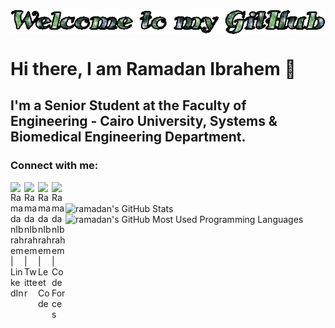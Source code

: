 <img align="center" alt="Welcome to my GitHub" src="github.gif">

<br>

# Hi there, I am Ramadan Ibrahem 👋

<!-- 
**RamadanIbrahem98/RamadanIbrahem98** is a ✨ _special_ ✨ repository because its `README.md` (this file) appears on your GitHub profile. -->

## I'm a Senior Student at the Faculty of Engineering - Cairo University, Systems & Biomedical Engineering Department.

<!-- -   🔭 I’m currently working on my back-end skills -->
<!-- -   🌱 I’m currently learning A lot of different things 🤣 -->
<!-- -   ⚡ 2021 Goals: Learn Machine Learning & Deep Learning -->
<!-- -   🥅⚡ Fun fact: I am a movies and series geek -->
<!-- - 👯 I’m looking to collaborate on ... -->
<!-- - 🤔 I’m looking for help with ... -->
<!-- - 💬 Ask me about ... -->
<!-- - 📫 How to reach me: <mail>ramadan.ibrahem98@eng-st.cu.edu.eg</mail> -->
<!-- - 😄 Pronouns: ... -->

### Connect with me:

[<img align="left" alt="RamadanIbrahem | LinkedIn" width="22px" src="https://cdn.jsdelivr.net/npm/simple-icons@v3/icons/linkedin.svg" />][linkedin]
[<img align="left" alt="RamadanIbrahem | Twitter" width="22px" src="https://cdn.jsdelivr.net/npm/simple-icons@v3/icons/twitter.svg" />][twitter]
[<img align="left" alt="RamadanIbrahem | LeetCode" width="22px" src="https://cdn.jsdelivr.net/npm/simple-icons@5.7.0/icons/leetcode.svg" />][leetcode]
[<img align="left" alt="RamadanIbrahem | CodeForces" width="22px" src="https://cdn.jsdelivr.net/npm/simple-icons@5.7.0/icons/codeforces.svg" />][codeforces]
<!-- [<img align="left" alt="RamadanIbrahem | Kaggle" width="22px" src="https://cdn.jsdelivr.net/npm/simple-icons@5.7.0/icons/kaggle.svg" />][kaggle] -->


<br>
<br>

<!-- ### Languages and Tools: -->

<!-- <img align="left" alt="Visual Studio Code" width="26px" src="https://raw.githubusercontent.com/github/explore/80688e429a7d4ef2fca1e82350fe8e3517d3494d/topics/visual-studio-code/visual-studio-code.png" />
<img align="left" alt="Python" width="26px" src="https://raw.githubusercontent.com/github/explore/80688e429a7d4ef2fca1e82350fe8e3517d3494d/topics/python/python.png" />
<img align="left" alt="Terminal" width="26px" src="https://raw.githubusercontent.com/github/explore/80688e429a7d4ef2fca1e82350fe8e3517d3494d/topics/terminal/terminal.png" />
<img align="left" alt="Git" width="26px" src="https://raw.githubusercontent.com/github/explore/80688e429a7d4ef2fca1e82350fe8e3517d3494d/topics/git/git.png" />
<img align="left" alt="GitHub" width="26px" src="https://raw.githubusercontent.com/github/explore/78df643247d429f6cc873026c0622819ad797942/topics/github/github.png" /> -->
<!-- <img align="left" alt="HTML5" width="26px" src="https://raw.githubusercontent.com/github/explore/80688e429a7d4ef2fca1e82350fe8e3517d3494d/topics/html/html.png" />
<img align="left" alt="CSS3" width="26px" src="https://raw.githubusercontent.com/github/explore/80688e429a7d4ef2fca1e82350fe8e3517d3494d/topics/css/css.png" /> -->
<!-- <img align="left" alt="JavaScript" width="26px" src="https://raw.githubusercontent.com/github/explore/80688e429a7d4ef2fca1e82350fe8e3517d3494d/topics/javascript/javascript.png" />
<img align="left" alt="Node.js" width="26px" src="https://raw.githubusercontent.com/github/explore/80688e429a7d4ef2fca1e82350fe8e3517d3494d/topics/nodejs/nodejs.png" />
<img align="left" alt="SQL" width="26px" src="https://raw.githubusercontent.com/github/explore/80688e429a7d4ef2fca1e82350fe8e3517d3494d/topics/sql/sql.png" />
<img align="left" alt="MySQL" width="26px" src="https://raw.githubusercontent.com/github/explore/80688e429a7d4ef2fca1e82350fe8e3517d3494d/topics/mysql/mysql.png" />
<img align="left" alt="MongoDB" width="26px" src="https://raw.githubusercontent.com/github/explore/80688e429a7d4ef2fca1e82350fe8e3517d3494d/topics/mongodb/mongodb.png" />
<img align="left" alt="Flask" width="26px" src="https://raw.githubusercontent.com/github/explore/80688e429a7d4ef2fca1e82350fe8e3517d3494d/topics/flask/flask.png" />
<img align="left" alt="CPP" width="26px" src="https://raw.githubusercontent.com/github/explore/80688e429a7d4ef2fca1e82350fe8e3517d3494d/topics/cpp/cpp.png" />
<img align="left" alt="JAVA" width="26px" src="https://raw.githubusercontent.com/github/explore/80688e429a7d4ef2fca1e82350fe8e3517d3494d/topics/java/java.png" /> -->

[linkedin]: https://linkedin.com/in/ramadanibrahem
[twitter]: https://twitter.com/RmadanIbrahem
[leetcode]: https://leetcode.com/Ramadan98/
[codeforces]: https://codeforces.com/profile/Ramadan98
<!-- [kaggle]: https://www.kaggle.com/ramadanhegazy -->

<!-- <br><br> -->

<!-- ### :zap: GitHub Status -->

<!-- <br> -->

<img align="left" alt="ramadan's GitHub Stats" src="https://github-readme-stats.vercel.app/api?username=RamadanIbrahem98&show_icons=true" />

<!-- <br><br><br><br> -->

<img align="left" alt="ramadan's GitHub Most Used Programming Languages" src="https://github-readme-stats.vercel.app/api/top-langs/?username=RamadanIbrahem98&layout=compact&hide=html,jupyter notebook&langs_count=5" />
